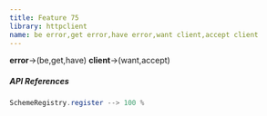 ```yaml
---
title: Feature 75
library: httpclient
name: be error,get error,have error,want client,accept client
---
```


**error**->(be,get,have) **client**->(want,accept) 

##### API References

```java
SchemeRegistry.register --> 100 %
```
